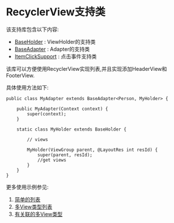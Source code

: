 # RecyclerView支持类

该支持库包含以下内容:

- [BaseHolder](https://github.com/Dev-Wiki/RecyclerView/blob/master/recycler/src/main/java/net/devwiki/recycler/BaseHolder.java) : ViewHolder的支持类
- [BaseAdapter](https://github.com/Dev-Wiki/RecyclerView/blob/master/recycler/src/main/java/net/devwiki/recycler/BaseAdapter.java) : Adapter的支持类
- [ItemClickSupport](https://github.com/Dev-Wiki/RecyclerView/blob/master/recycler/src/main/java/net/devwiki/recycler/ItemClickSupport.java) : 点击事件支持类

该库可以方便使用RecyclerView实现列表,并且实现添加HeaderView和FooterView.

具体使用方法如下:

```
public class MyAdapter extends BaseAdapter<Person, MyHolder> {

    public MyAdapter(Context context) {
        super(context);
    }

    static class MyHolder extends BaseHolder {

        // views

        MyHolder(ViewGroup parent, @LayoutRes int resId) {
            super(parent, resId);
            //get views
        }
    }
}
```

更多使用示例参见:

1. [简单的列表](https://github.com/Dev-Wiki/RecyclerView/tree/master/app/src/main/java/net/devwiki/recyclerview/single)
2. [多View类型列表](https://github.com/Dev-Wiki/RecyclerView/tree/master/app/src/main/java/net/devwiki/recyclerview/multi)
3. [有关联的多View类型](https://github.com/Dev-Wiki/RecyclerView/tree/master/app/src/main/java/net/devwiki/recyclerview/chat)
